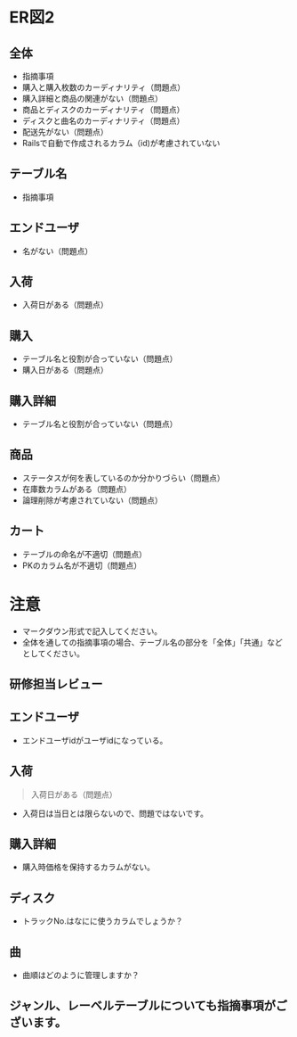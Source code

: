 # ER図2
## 全体
- 指摘事項
- 購入と購入枚数のカーディナリティ（問題点）
- 購入詳細と商品の関連がない（問題点）
- 商品とディスクのカーディナリティ（問題点）
- ディスクと曲名のカーディナリティ（問題点）
- 配送先がない（問題点）
- Railsで自動で作成されるカラム（id)が考慮されていない

## テーブル名
- 指摘事項

## エンドユーザ
- 名がない（問題点）

## 入荷
- 入荷日がある（問題点）

## 購入
- テーブル名と役割が合っていない（問題点）
- 購入日がある（問題点）

## 購入詳細
- テーブル名と役割が合っていない（問題点）

## 商品
- ステータスが何を表しているのか分かりづらい（問題点）
- 在庫数カラムがある（問題点）
- 論理削除が考慮されていない（問題点）

## カート
- テーブルの命名が不適切（問題点）
- PKのカラム名が不適切（問題点）

# 注意
* マークダウン形式で記入してください。
* 全体を通しての指摘事項の場合、テーブル名の部分を「全体」「共通」などとしてください。

## 研修担当レビュー
## エンドユーザ
- エンドユーザidがユーザidになっている。

## 入荷
> 入荷日がある（問題点）
  - 入荷日は当日とは限らないので、問題ではないです。
  
## 購入詳細
- 購入時価格を保持するカラムがない。

## ディスク
- トラックNo.はなにに使うカラムでしょうか？

## 曲
- 曲順はどのように管理しますか？

## ジャンル、レーベルテーブルについても指摘事項がございます。
